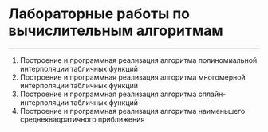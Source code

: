 # Лабораторные работы по вычислительным алгоритмам
---

1. Построение и программная реализация алгоритма полиномиальной интерполяции табличных функций
2. Построение и программная реализация алгоритма многомерной интерполяции табличных функций
3. Построение и программная реализация алгоритма сплайн-интерполяции табличных функций
4. Построение и программная реализация алгоритма наименьшего среднеквадратичного приближения
